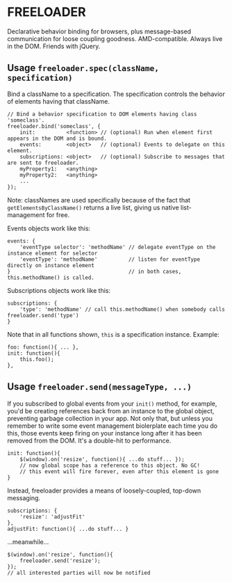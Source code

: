 # FREELOADER

Declarative behavior binding for browsers, plus message-based communication for loose coupling goodness. AMD-compatible. Always live in the DOM. Friends with jQuery.

## Usage `freeloader.spec(className, specification)`

Bind a className to a specification. The specification controls the behavior of elements having that className.

    // Bind a behavior specification to DOM elements having class 'someclass'.
    freeloader.bind('someclass', {
        init:          <function> // (optional) Run when element first appears in the DOM and is bound.
        events:        <object>   // (optional) Events to delegate on this element.
        subscriptions: <object>   // (optional) Subscribe to messages that are sent to freeloader.
        myProperty1:   <anything>
        myProperty2:   <anything>
        ...
    });

Note: classNames are used specifically because of the fact that `getElementsByClassName()` returns a live list, giving us native list-management for free.

Events objects work like this:

    events: {
        'eventType selector': 'methodName' // delegate eventType on the instance element for selector
        'eventType': 'methodName'          // listen for eventType directly on instance element
    }                                      // in both cases, this.methodName() is called.

Subscriptions objects work like this:

    subscriptions: {
        'type': 'methodName' // call this.methodName() when somebody calls freeloader.send('type')
    }

Note that in all functions shown, `this` is a specification instance. Example: 

    foo: function(){ ... },
    init: function(){
        this.foo();
    },

## Usage `freeloader.send(messageType, ...)`

If you subscribed to global events from your `init()` method, for example, you'd be creating references back from an instance to the global object, preventing garbage collection in your app. Not only that, but unless you remember to write some event management biolerplate each time you do this, those events keep firing on your instance long after it has been removed from the DOM. It's a double-hit to performance.

    init: function(){
        $(window).on('resize', function(){ ...do stuff... });
        // now global scope has a reference to this object. No GC!
        // this event will fire forever, even after this element is gone
    }

Instead, freeloader provides a means of loosely-coupled, top-down messaging. 

    subscriptions: {
        'resize': 'adjustFit'
    },
    adjustFit: function(){ ...do stuff... }

...meanwhile...

    $(window).on('resize', function(){
        freeloader.send('resize');
    });
    // all interested parties will now be notified


